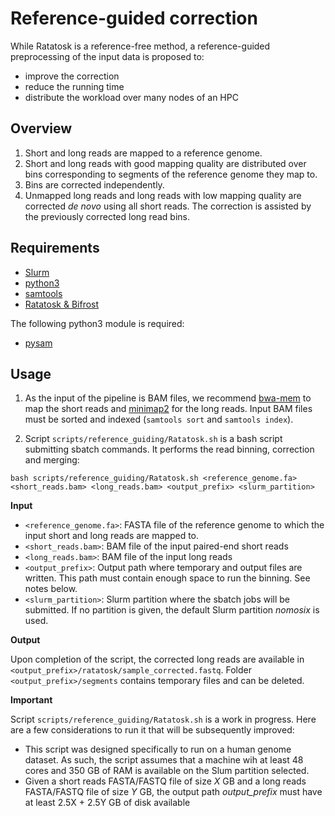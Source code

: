 # Reference-guided correction

While Ratatosk is a reference-free method, a reference-guided preprocessing of the input data is proposed to:
- improve the correction
- reduce the running time
- distribute the workload over many nodes of an HPC

## Overview

1. Short and long reads are mapped to a reference genome.
2. Short and long reads with good mapping quality are distributed over bins corresponding to segments of the reference genome they map to.
3. Bins are corrected independently.
4. Unmapped long reads and long reads with low mapping quality are corrected *de novo* using all short reads. The correction is assisted by the previously corrected long read bins.

## Requirements

* [Slurm](https://slurm.schedmd.com)
* [python3](https://python.org)
* [samtools](https://htslib.org)
* [Ratatosk & Bifrost](https://github.com/GuillaumeHolley/Ratatosk)

The following python3 module is required:
* [pysam](https://pysam.readthedocs.io)

## Usage

1. As the input of the pipeline is BAM files, we recommend [bwa-mem](https://github.com/lh3/bwa) to map the short reads and [minimap2](https://github.com/lh3/minimap2) for the long reads. Input BAM files must be sorted and indexed (`samtools sort` and `samtools index`).

2. Script `scripts/reference_guiding/Ratatosk.sh` is a bash script submitting sbatch commands. It performs the read binning, correction and merging:
```
bash scripts/reference_guiding/Ratatosk.sh <reference_genome.fa> <short_reads.bam> <long_reads.bam> <output_prefix> <slurm_partition>
```

**Input**

- `<reference_genome.fa>`: FASTA file of the reference genome to which the input short and long reads are mapped to.
- `<short_reads.bam>`: BAM file of the input paired-end short reads
- `<long_reads.bam>`: BAM file of the input long reads
- `<output_prefix>`: Output path where temporary and output files are written. This path must contain enough space to run the binning. See notes below.
- `<slurm_partition>`: Slurm partition where the sbatch jobs will be submitted. If no partition is given, the default Slurm partition *nomosix* is used.

**Output**

Upon completion of the script, the corrected long reads are available in `<output_prefix>/ratatosk/sample_corrected.fastq`. Folder `<output_prefix>/segments` contains temporary files and can be deleted.

**Important**

Script `scripts/reference_guiding/Ratatosk.sh` is a work in progress. Here are a few considerations to run it that will be subsequently improved:

- This script was designed specifically to run on a human genome dataset. As such, the script assumes that a machine wih at least 48 cores and 350 GB of RAM is available on the Slum partition selected.
- Given a short reads FASTA/FASTQ file of size *X* GB and a long reads FASTA/FASTQ file of size *Y* GB, the output path *output_prefix* must have at least 2.5X + 2.5Y GB of disk available